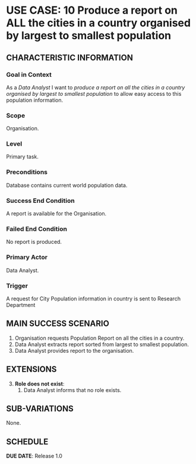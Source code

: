 # USE CASE: 10 Produce a report on ALL the cities in a country organised by largest to smallest population

## CHARACTERISTIC INFORMATION

### Goal in Context

As a *Data Analyst* I want to *produce a report on all the cities in a country organised by largest to smallest population*
to allow easy access to this population information.

### Scope

Organisation.

### Level

Primary task.

### Preconditions

Database contains current world population data.

### Success End Condition

A report is available for the Organisation.

### Failed End Condition

No report is produced.

### Primary Actor

Data Analyst.

### Trigger

A request for City Population information in country is sent to Research Department

## MAIN SUCCESS SCENARIO

1. Organisation requests Population Report on all the cities in a country.
2. Data Analyst extracts report sorted from largest to smallest population.
3. Data Analyst provides report to the organisation.


## EXTENSIONS

3. **Role does not exist**:
    1. Data Analyst informs that no role exists.

## SUB-VARIATIONS

None.

## SCHEDULE

**DUE DATE**: Release 1.0
